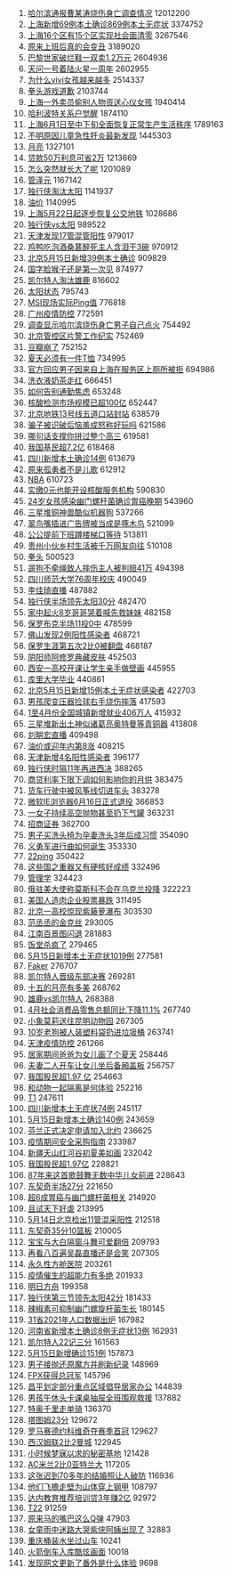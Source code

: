 1. [哈尔滨通报曹某涛烧伤身亡调查情况](https://s.weibo.com//weibo?q=%23%E5%93%88%E5%B0%94%E6%BB%A8%E9%80%9A%E6%8A%A5%E6%9B%B9%E6%9F%90%E6%B6%9B%E7%83%A7%E4%BC%A4%E8%BA%AB%E4%BA%A1%E8%B0%83%E6%9F%A5%E6%83%85%E5%86%B5%23&Refer=top) 12012200
2. [上海新增69例本土确诊869例本土无症状](https://s.weibo.com//weibo?q=%23%E4%B8%8A%E6%B5%B7%E6%96%B0%E5%A2%9E69%E4%BE%8B%E6%9C%AC%E5%9C%9F%E7%A1%AE%E8%AF%8A869%E4%BE%8B%E6%9C%AC%E5%9C%9F%E6%97%A0%E7%97%87%E7%8A%B6%23&Refer=top) 3374752
3. [上海16个区有15个区实现社会面清零](https://s.weibo.com//weibo?q=%23%E4%B8%8A%E6%B5%B716%E4%B8%AA%E5%8C%BA%E6%9C%8915%E4%B8%AA%E5%8C%BA%E5%AE%9E%E7%8E%B0%E7%A4%BE%E4%BC%9A%E9%9D%A2%E6%B8%85%E9%9B%B6%23&Refer=top) 3267546
4. [原来上班后真的会变丑](https://s.weibo.com//weibo?q=%23%E5%8E%9F%E6%9D%A5%E4%B8%8A%E7%8F%AD%E5%90%8E%E7%9C%9F%E7%9A%84%E4%BC%9A%E5%8F%98%E4%B8%91%23&Refer=top) 3189020
5. [巴黎世家破烂鞋一双卖1.2万元](https://s.weibo.com//weibo?q=%23%E5%B7%B4%E9%BB%8E%E4%B8%96%E5%AE%B6%E7%A0%B4%E7%83%82%E9%9E%8B%E4%B8%80%E5%8F%8C%E5%8D%961.2%E4%B8%87%E5%85%83%23&Refer=top) 2604936
6. [天问一号着陆火星一周年](https://s.weibo.com//weibo?q=%23%E5%A4%A9%E9%97%AE%E4%B8%80%E5%8F%B7%E7%9D%80%E9%99%86%E7%81%AB%E6%98%9F%E4%B8%80%E5%91%A8%E5%B9%B4%23&Refer=top) 2602955
7. [为什么vivi女孩越来越多](https://s.weibo.com//weibo?q=%23%E4%B8%BA%E4%BB%80%E4%B9%88vivi%E5%A5%B3%E5%AD%A9%E8%B6%8A%E6%9D%A5%E8%B6%8A%E5%A4%9A%23&Refer=top) 2514337
8. [拳头游戏道歉](https://s.weibo.com//weibo?q=%23%E6%8B%B3%E5%A4%B4%E6%B8%B8%E6%88%8F%E9%81%93%E6%AD%89%23&Refer=top) 2103744
9. [上海一外卖员偷别人物资送心仪女孩](https://s.weibo.com//weibo?q=%23%E4%B8%8A%E6%B5%B7%E4%B8%80%E5%A4%96%E5%8D%96%E5%91%98%E5%81%B7%E5%88%AB%E4%BA%BA%E7%89%A9%E8%B5%84%E9%80%81%E5%BF%83%E4%BB%AA%E5%A5%B3%E5%AD%A9%23&Refer=top) 1940414
10. [哈利波特关系户觉醒](https://s.weibo.com//weibo?q=%E5%93%88%E5%88%A9%E6%B3%A2%E7%89%B9%E5%85%B3%E7%B3%BB%E6%88%B7%E8%A7%89%E9%86%92&Refer=top) 1874110
11. [上海6月1日至中下旬全面恢复正常生产生活秩序](https://s.weibo.com//weibo?q=%23%E4%B8%8A%E6%B5%B76%E6%9C%881%E6%97%A5%E8%87%B3%E4%B8%AD%E4%B8%8B%E6%97%AC%E5%85%A8%E9%9D%A2%E6%81%A2%E5%A4%8D%E6%AD%A3%E5%B8%B8%E7%94%9F%E4%BA%A7%E7%94%9F%E6%B4%BB%E7%A7%A9%E5%BA%8F%23&Refer=top) 1789163
12. [不明原因儿童急性肝炎最新发现](https://s.weibo.com//weibo?q=%23%E4%B8%8D%E6%98%8E%E5%8E%9F%E5%9B%A0%E5%84%BF%E7%AB%A5%E6%80%A5%E6%80%A7%E8%82%9D%E7%82%8E%E6%9C%80%E6%96%B0%E5%8F%91%E7%8E%B0%23&Refer=top) 1445303
13. [月亮](https://s.weibo.com//weibo?q=%E6%9C%88%E4%BA%AE&Refer=top) 1327101
14. [贷款50万利息可省2万](https://s.weibo.com//weibo?q=%23%E8%B4%B7%E6%AC%BE50%E4%B8%87%E5%88%A9%E6%81%AF%E5%8F%AF%E7%9C%812%E4%B8%87%23&Refer=top) 1213669
15. [怎么突然就长大了呢](https://s.weibo.com//weibo?q=%23%E6%80%8E%E4%B9%88%E7%AA%81%E7%84%B6%E5%B0%B1%E9%95%BF%E5%A4%A7%E4%BA%86%E5%91%A2%23&Refer=top) 1201089
16. [管泽元](https://s.weibo.com//weibo?q=%E7%AE%A1%E6%B3%BD%E5%85%83&Refer=top) 1167142
17. [独行侠淘汰太阳](https://s.weibo.com//weibo?q=%23%E7%8B%AC%E8%A1%8C%E4%BE%A0%E6%B7%98%E6%B1%B0%E5%A4%AA%E9%98%B3%23&Refer=top) 1141937
18. [油价](https://s.weibo.com//weibo?q=%E6%B2%B9%E4%BB%B7&Refer=top) 1140995
19. [上海5月22日起逐步恢复公交地铁](https://s.weibo.com//weibo?q=%23%E4%B8%8A%E6%B5%B75%E6%9C%8822%E6%97%A5%E8%B5%B7%E9%80%90%E6%AD%A5%E6%81%A2%E5%A4%8D%E5%85%AC%E4%BA%A4%E5%9C%B0%E9%93%81%23&Refer=top) 1028686
20. [独行侠vs太阳](https://s.weibo.com//weibo?q=%23%E7%8B%AC%E8%A1%8C%E4%BE%A0vs%E5%A4%AA%E9%98%B3%23&Refer=top) 989522
21. [天津发现17管混管阳性](https://s.weibo.com//weibo?q=%23%E5%A4%A9%E6%B4%A5%E5%8F%91%E7%8E%B017%E7%AE%A1%E6%B7%B7%E7%AE%A1%E9%98%B3%E6%80%A7%23&Refer=top) 979017
22. [鸡鸭吃泡酒桑葚醉死主人含泪干3碗](https://s.weibo.com//weibo?q=%23%E9%B8%A1%E9%B8%AD%E5%90%83%E6%B3%A1%E9%85%92%E6%A1%91%E8%91%9A%E9%86%89%E6%AD%BB%E4%B8%BB%E4%BA%BA%E5%90%AB%E6%B3%AA%E5%B9%B23%E7%A2%97%23&Refer=top) 970912
23. [北京5月15日新增39例本土确诊](https://s.weibo.com//weibo?q=%23%E5%8C%97%E4%BA%AC5%E6%9C%8815%E6%97%A5%E6%96%B0%E5%A2%9E39%E4%BE%8B%E6%9C%AC%E5%9C%9F%E7%A1%AE%E8%AF%8A%23&Refer=top) 909829
24. [国字脸猴子还是第一次见](https://s.weibo.com//weibo?q=%23%E5%9B%BD%E5%AD%97%E8%84%B8%E7%8C%B4%E5%AD%90%E8%BF%98%E6%98%AF%E7%AC%AC%E4%B8%80%E6%AC%A1%E8%A7%81%23&Refer=top) 874977
25. [凯尔特人淘汰雄鹿](https://s.weibo.com//weibo?q=%23%E5%87%AF%E5%B0%94%E7%89%B9%E4%BA%BA%E6%B7%98%E6%B1%B0%E9%9B%84%E9%B9%BF%23&Refer=top) 816602
26. [太阳状态](https://s.weibo.com//weibo?q=%23%E5%A4%AA%E9%98%B3%E7%8A%B6%E6%80%81%23&Refer=top) 795743
27. [MSI现场实际Ping值](https://s.weibo.com//weibo?q=%23MSI%E7%8E%B0%E5%9C%BA%E5%AE%9E%E9%99%85Ping%E5%80%BC%23&Refer=top) 776818
28. [广州疫情防控](https://s.weibo.com//weibo?q=%E5%B9%BF%E5%B7%9E%E7%96%AB%E6%83%85%E9%98%B2%E6%8E%A7&Refer=top) 772591
29. [调查显示哈尔滨烧伤身亡男子自己点火](https://s.weibo.com//weibo?q=%23%E8%B0%83%E6%9F%A5%E6%98%BE%E7%A4%BA%E5%93%88%E5%B0%94%E6%BB%A8%E7%83%A7%E4%BC%A4%E8%BA%AB%E4%BA%A1%E7%94%B7%E5%AD%90%E8%87%AA%E5%B7%B1%E7%82%B9%E7%81%AB%23&Refer=top) 754492
30. [北京管控区片警工作纪实](https://s.weibo.com//weibo?q=%23%E5%8C%97%E4%BA%AC%E7%AE%A1%E6%8E%A7%E5%8C%BA%E7%89%87%E8%AD%A6%E5%B7%A5%E4%BD%9C%E7%BA%AA%E5%AE%9E%23&Refer=top) 752469
31. [豆瓣崩了](https://s.weibo.com//weibo?q=%23%E8%B1%86%E7%93%A3%E5%B4%A9%E4%BA%86%23&Refer=top) 752152
32. [夏天必须有一件T恤](https://s.weibo.com//weibo?q=%23%E5%A4%8F%E5%A4%A9%E5%BF%85%E9%A1%BB%E6%9C%89%E4%B8%80%E4%BB%B6T%E6%81%A4%23&Refer=top) 734995
33. [官方回应男子因来自上海在服务区上厕所被拒](https://s.weibo.com//weibo?q=%23%E5%AE%98%E6%96%B9%E5%9B%9E%E5%BA%94%E7%94%B7%E5%AD%90%E5%9B%A0%E6%9D%A5%E8%87%AA%E4%B8%8A%E6%B5%B7%E5%9C%A8%E6%9C%8D%E5%8A%A1%E5%8C%BA%E4%B8%8A%E5%8E%95%E6%89%80%E8%A2%AB%E6%8B%92%23&Refer=top) 694986
34. [洗衣液奶茶走红](https://s.weibo.com//weibo?q=%23%E6%B4%97%E8%A1%A3%E6%B6%B2%E5%A5%B6%E8%8C%B6%E8%B5%B0%E7%BA%A2%23&Refer=top) 666451
35. [如何告别通勤焦虑](https://s.weibo.com//weibo?q=%23%E5%A6%82%E4%BD%95%E5%91%8A%E5%88%AB%E9%80%9A%E5%8B%A4%E7%84%A6%E8%99%91%23&Refer=top) 653248
36. [核酸检测市场规模已超100亿](https://s.weibo.com//weibo?q=%23%E6%A0%B8%E9%85%B8%E6%A3%80%E6%B5%8B%E5%B8%82%E5%9C%BA%E8%A7%84%E6%A8%A1%E5%B7%B2%E8%B6%85100%E4%BA%BF%23&Refer=top) 652447
37. [北京地铁13号线五道口站封站](https://s.weibo.com//weibo?q=%23%E5%8C%97%E4%BA%AC%E5%9C%B0%E9%93%8113%E5%8F%B7%E7%BA%BF%E4%BA%94%E9%81%93%E5%8F%A3%E7%AB%99%E5%B0%81%E7%AB%99%23&Refer=top) 638579
38. [骗子被识破后恼羞成怒称好玩吗](https://s.weibo.com//weibo?q=%23%E9%AA%97%E5%AD%90%E8%A2%AB%E8%AF%86%E7%A0%B4%E5%90%8E%E6%81%BC%E7%BE%9E%E6%88%90%E6%80%92%E7%A7%B0%E5%A5%BD%E7%8E%A9%E5%90%97%23&Refer=top) 621586
39. [哪句话支撑你拼过整个高三](https://s.weibo.com//weibo?q=%23%E5%93%AA%E5%8F%A5%E8%AF%9D%E6%94%AF%E6%92%91%E4%BD%A0%E6%8B%BC%E8%BF%87%E6%95%B4%E4%B8%AA%E9%AB%98%E4%B8%89%23&Refer=top) 619581
40. [我国基民超7.2亿](https://s.weibo.com//weibo?q=%23%E6%88%91%E5%9B%BD%E5%9F%BA%E6%B0%91%E8%B6%857.2%E4%BA%BF%23&Refer=top) 618468
41. [四川新增本土确诊14例](https://s.weibo.com//weibo?q=%23%E5%9B%9B%E5%B7%9D%E6%96%B0%E5%A2%9E%E6%9C%AC%E5%9C%9F%E7%A1%AE%E8%AF%8A14%E4%BE%8B%23&Refer=top) 613679
42. [原来孤勇者不是儿歌](https://s.weibo.com//weibo?q=%23%E5%8E%9F%E6%9D%A5%E5%AD%A4%E5%8B%87%E8%80%85%E4%B8%8D%E6%98%AF%E5%84%BF%E6%AD%8C%23&Refer=top) 612912
43. [NBA](https://s.weibo.com//weibo?q=NBA&Refer=top) 610723
44. [实缴0元也能开设核酸服务机构](https://s.weibo.com//weibo?q=%23%E5%AE%9E%E7%BC%B40%E5%85%83%E4%B9%9F%E8%83%BD%E5%BC%80%E8%AE%BE%E6%A0%B8%E9%85%B8%E6%9C%8D%E5%8A%A1%E6%9C%BA%E6%9E%84%23&Refer=top) 590830
45. [24岁女孩感染幽门螺杆菌确诊胃癌晚期](https://s.weibo.com//weibo?q=%2324%E5%B2%81%E5%A5%B3%E5%AD%A9%E6%84%9F%E6%9F%93%E5%B9%BD%E9%97%A8%E8%9E%BA%E6%9D%86%E8%8F%8C%E7%A1%AE%E8%AF%8A%E8%83%83%E7%99%8C%E6%99%9A%E6%9C%9F%23&Refer=top) 543960
46. [三星堆铜神兽酷似机器狗](https://s.weibo.com//weibo?q=%23%E4%B8%89%E6%98%9F%E5%A0%86%E9%93%9C%E7%A5%9E%E5%85%BD%E9%85%B7%E4%BC%BC%E6%9C%BA%E5%99%A8%E7%8B%97%23&Refer=top) 537266
47. [翠鸟嘴插进广告牌被当成是啄木鸟](https://s.weibo.com//weibo?q=%23%E7%BF%A0%E9%B8%9F%E5%98%B4%E6%8F%92%E8%BF%9B%E5%B9%BF%E5%91%8A%E7%89%8C%E8%A2%AB%E5%BD%93%E6%88%90%E6%98%AF%E5%95%84%E6%9C%A8%E9%B8%9F%23&Refer=top) 521099
48. [公公提前下班蹲楼梯口等待](https://s.weibo.com//weibo?q=%23%E5%85%AC%E5%85%AC%E6%8F%90%E5%89%8D%E4%B8%8B%E7%8F%AD%E8%B9%B2%E6%A5%BC%E6%A2%AF%E5%8F%A3%E7%AD%89%E5%BE%85%23&Refer=top) 513811
49. [贵州小伙乡村生活被千万网友向往](https://s.weibo.com//weibo?q=%23%E8%B4%B5%E5%B7%9E%E5%B0%8F%E4%BC%99%E4%B9%A1%E6%9D%91%E7%94%9F%E6%B4%BB%E8%A2%AB%E5%8D%83%E4%B8%87%E7%BD%91%E5%8F%8B%E5%90%91%E5%BE%80%23&Refer=top) 510108
50. [拳头](https://s.weibo.com//weibo?q=%E6%8B%B3%E5%A4%B4&Refer=top) 500523
51. [遛狗不牵绳致人摔伤主人被判赔41万](https://s.weibo.com//weibo?q=%23%E9%81%9B%E7%8B%97%E4%B8%8D%E7%89%B5%E7%BB%B3%E8%87%B4%E4%BA%BA%E6%91%94%E4%BC%A4%E4%B8%BB%E4%BA%BA%E8%A2%AB%E5%88%A4%E8%B5%9441%E4%B8%87%23&Refer=top) 494398
52. [四川师范大学76周年校庆](https://s.weibo.com//weibo?q=%23%E5%9B%9B%E5%B7%9D%E5%B8%88%E8%8C%83%E5%A4%A7%E5%AD%A676%E5%91%A8%E5%B9%B4%E6%A0%A1%E5%BA%86%23&Refer=top) 490049
53. [李佳琦直播](https://s.weibo.com//weibo?q=%23%E6%9D%8E%E4%BD%B3%E7%90%A6%E7%9B%B4%E6%92%AD%23&Refer=top) 487882
54. [独行侠半场领先太阳30分](https://s.weibo.com//weibo?q=%23%E7%8B%AC%E8%A1%8C%E4%BE%A0%E5%8D%8A%E5%9C%BA%E9%A2%86%E5%85%88%E5%A4%AA%E9%98%B330%E5%88%86%23&Refer=top) 482470
55. [家中起火8岁哥哥哭着喊先救妹妹](https://s.weibo.com//weibo?q=%23%E5%AE%B6%E4%B8%AD%E8%B5%B7%E7%81%AB8%E5%B2%81%E5%93%A5%E5%93%A5%E5%93%AD%E7%9D%80%E5%96%8A%E5%85%88%E6%95%91%E5%A6%B9%E5%A6%B9%23&Refer=top) 482158
56. [保罗布克半场11投0中](https://s.weibo.com//weibo?q=%23%E4%BF%9D%E7%BD%97%E5%B8%83%E5%85%8B%E5%8D%8A%E5%9C%BA11%E6%8A%950%E4%B8%AD%23&Refer=top) 478599
57. [佛山发现2例阳性感染者](https://s.weibo.com//weibo?q=%23%E4%BD%9B%E5%B1%B1%E5%8F%91%E7%8E%B02%E4%BE%8B%E9%98%B3%E6%80%A7%E6%84%9F%E6%9F%93%E8%80%85%23&Refer=top) 468721
58. [保罗生涯第五次2比0被翻盘](https://s.weibo.com//weibo?q=%23%E4%BF%9D%E7%BD%97%E7%94%9F%E6%B6%AF%E7%AC%AC%E4%BA%94%E6%AC%A12%E6%AF%940%E8%A2%AB%E7%BF%BB%E7%9B%98%23&Refer=top) 468187
59. [阴阳师阿修罗典藏皮肤](https://s.weibo.com//weibo?q=%23%E9%98%B4%E9%98%B3%E5%B8%88%E9%98%BF%E4%BF%AE%E7%BD%97%E5%85%B8%E8%97%8F%E7%9A%AE%E8%82%A4%23&Refer=top) 452503
60. [西安一高校开课让学生亲手做壁画](https://s.weibo.com//weibo?q=%23%E8%A5%BF%E5%AE%89%E4%B8%80%E9%AB%98%E6%A0%A1%E5%BC%80%E8%AF%BE%E8%AE%A9%E5%AD%A6%E7%94%9F%E4%BA%B2%E6%89%8B%E5%81%9A%E5%A3%81%E7%94%BB%23&Refer=top) 445955
61. [库里大学毕业](https://s.weibo.com//weibo?q=%23%E5%BA%93%E9%87%8C%E5%A4%A7%E5%AD%A6%E6%AF%95%E4%B8%9A%23&Refer=top) 440861
62. [北京5月15日新增15例本土无症状感染者](https://s.weibo.com//weibo?q=%23%E5%8C%97%E4%BA%AC5%E6%9C%8815%E6%97%A5%E6%96%B0%E5%A2%9E15%E4%BE%8B%E6%9C%AC%E5%9C%9F%E6%97%A0%E7%97%87%E7%8A%B6%E6%84%9F%E6%9F%93%E8%80%85%23&Refer=top) 422703
63. [男孩爬变压器捡球右手烧伤摔落](https://s.weibo.com//weibo?q=%23%E7%94%B7%E5%AD%A9%E7%88%AC%E5%8F%98%E5%8E%8B%E5%99%A8%E6%8D%A1%E7%90%83%E5%8F%B3%E6%89%8B%E7%83%A7%E4%BC%A4%E6%91%94%E8%90%BD%23&Refer=top) 417593
64. [1至4月份全国城镇新增就业406万人](https://s.weibo.com//weibo?q=%231%E8%87%B34%E6%9C%88%E4%BB%BD%E5%85%A8%E5%9B%BD%E5%9F%8E%E9%95%87%E6%96%B0%E5%A2%9E%E5%B0%B1%E4%B8%9A406%E4%B8%87%E4%BA%BA%23&Refer=top) 415932
65. [三星堆新出土神似诸葛亮奥特曼等青铜器](https://s.weibo.com//weibo?q=%23%E4%B8%89%E6%98%9F%E5%A0%86%E6%96%B0%E5%87%BA%E5%9C%9F%E7%A5%9E%E4%BC%BC%E8%AF%B8%E8%91%9B%E4%BA%AE%E5%A5%A5%E7%89%B9%E6%9B%BC%E7%AD%89%E9%9D%92%E9%93%9C%E5%99%A8%23&Refer=top) 413808
66. [刘畊宏直播](https://s.weibo.com//weibo?q=%23%E5%88%98%E7%95%8A%E5%AE%8F%E7%9B%B4%E6%92%AD%23&Refer=top) 409498
67. [油价或迎年内第8涨](https://s.weibo.com//weibo?q=%23%E6%B2%B9%E4%BB%B7%E6%88%96%E8%BF%8E%E5%B9%B4%E5%86%85%E7%AC%AC8%E6%B6%A8%23&Refer=top) 408215
68. [天津新增4名阳性感染者](https://s.weibo.com//weibo?q=%23%E5%A4%A9%E6%B4%A5%E6%96%B0%E5%A2%9E4%E5%90%8D%E9%98%B3%E6%80%A7%E6%84%9F%E6%9F%93%E8%80%85%23&Refer=top) 396177
69. [独行侠时隔11年再进西决](https://s.weibo.com//weibo?q=%23%E7%8B%AC%E8%A1%8C%E4%BE%A0%E6%97%B6%E9%9A%9411%E5%B9%B4%E5%86%8D%E8%BF%9B%E8%A5%BF%E5%86%B3%23&Refer=top) 388265
70. [商贷利率下限下调如何影响你的月供](https://s.weibo.com//weibo?q=%23%E5%95%86%E8%B4%B7%E5%88%A9%E7%8E%87%E4%B8%8B%E9%99%90%E4%B8%8B%E8%B0%83%E5%A6%82%E4%BD%95%E5%BD%B1%E5%93%8D%E4%BD%A0%E7%9A%84%E6%9C%88%E4%BE%9B%23&Refer=top) 383475
71. [货车行驶中被风筝线切进车头](https://s.weibo.com//weibo?q=%23%E8%B4%A7%E8%BD%A6%E8%A1%8C%E9%A9%B6%E4%B8%AD%E8%A2%AB%E9%A3%8E%E7%AD%9D%E7%BA%BF%E5%88%87%E8%BF%9B%E8%BD%A6%E5%A4%B4%23&Refer=top) 383278
72. [微软IE浏览器6月16日正式退役](https://s.weibo.com//weibo?q=%23%E5%BE%AE%E8%BD%AFIE%E6%B5%8F%E8%A7%88%E5%99%A86%E6%9C%8816%E6%97%A5%E6%AD%A3%E5%BC%8F%E9%80%80%E5%BD%B9%23&Refer=top) 366853
73. [一女子持续高空抛物甚至扔下气罐](https://s.weibo.com//weibo?q=%23%E4%B8%80%E5%A5%B3%E5%AD%90%E6%8C%81%E7%BB%AD%E9%AB%98%E7%A9%BA%E6%8A%9B%E7%89%A9%E7%94%9A%E8%87%B3%E6%89%94%E4%B8%8B%E6%B0%94%E7%BD%90%23&Refer=top) 363231
74. [招商证券](https://s.weibo.com//weibo?q=%E6%8B%9B%E5%95%86%E8%AF%81%E5%88%B8&Refer=top) 362700
75. [男子买洗头椅为孕妻洗头3年后成习惯](https://s.weibo.com//weibo?q=%23%E7%94%B7%E5%AD%90%E4%B9%B0%E6%B4%97%E5%A4%B4%E6%A4%85%E4%B8%BA%E5%AD%95%E5%A6%BB%E6%B4%97%E5%A4%B43%E5%B9%B4%E5%90%8E%E6%88%90%E4%B9%A0%E6%83%AF%23&Refer=top) 354090
76. [义勇军进行曲如何诞生](https://s.weibo.com//weibo?q=%23%E4%B9%89%E5%8B%87%E5%86%9B%E8%BF%9B%E8%A1%8C%E6%9B%B2%E5%A6%82%E4%BD%95%E8%AF%9E%E7%94%9F%23&Refer=top) 353330
77. [22ping](https://s.weibo.com//weibo?q=22ping&Refer=top) 350422
78. [这些国之重器又有硬核好成绩](https://s.weibo.com//weibo?q=%23%E8%BF%99%E4%BA%9B%E5%9B%BD%E4%B9%8B%E9%87%8D%E5%99%A8%E5%8F%88%E6%9C%89%E7%A1%AC%E6%A0%B8%E5%A5%BD%E6%88%90%E7%BB%A9%23&Refer=top) 332496
79. [管理学](https://s.weibo.com//weibo?q=%E7%AE%A1%E7%90%86%E5%AD%A6&Refer=top) 324423
80. [俄驻美大使称莫斯科不会在乌克兰投降](https://s.weibo.com//weibo?q=%23%E4%BF%84%E9%A9%BB%E7%BE%8E%E5%A4%A7%E4%BD%BF%E7%A7%B0%E8%8E%AB%E6%96%AF%E7%A7%91%E4%B8%8D%E4%BC%9A%E5%9C%A8%E4%B9%8C%E5%85%8B%E5%85%B0%E6%8A%95%E9%99%8D%23&Refer=top) 322223
81. [美国人造肉企业股票暴跌](https://s.weibo.com//weibo?q=%23%E7%BE%8E%E5%9B%BD%E4%BA%BA%E9%80%A0%E8%82%89%E4%BC%81%E4%B8%9A%E8%82%A1%E7%A5%A8%E6%9A%B4%E8%B7%8C%23&Refer=top) 311495
82. [北京一高校惊现紫藤萝瀑布](https://s.weibo.com//weibo?q=%23%E5%8C%97%E4%BA%AC%E4%B8%80%E9%AB%98%E6%A0%A1%E6%83%8A%E7%8E%B0%E7%B4%AB%E8%97%A4%E8%90%9D%E7%80%91%E5%B8%83%23&Refer=top) 303530
83. [范丞丞的金克丝](https://s.weibo.com//weibo?q=%23%E8%8C%83%E4%B8%9E%E4%B8%9E%E7%9A%84%E9%87%91%E5%85%8B%E4%B8%9D%23&Refer=top) 293005
84. [江南百景图闪退](https://s.weibo.com//weibo?q=%23%E6%B1%9F%E5%8D%97%E7%99%BE%E6%99%AF%E5%9B%BE%E9%97%AA%E9%80%80%23&Refer=top) 281883
85. [饭堂杀疯了](https://s.weibo.com//weibo?q=%23%E9%A5%AD%E5%A0%82%E6%9D%80%E7%96%AF%E4%BA%86%23&Refer=top) 279465
86. [5月15日新增本土无症状1019例](https://s.weibo.com//weibo?q=%235%E6%9C%8815%E6%97%A5%E6%96%B0%E5%A2%9E%E6%9C%AC%E5%9C%9F%E6%97%A0%E7%97%87%E7%8A%B61019%E4%BE%8B%23&Refer=top) 277581
87. [Faker](https://s.weibo.com//weibo?q=Faker&Refer=top) 276707
88. [凯尔特人晋级东部决赛](https://s.weibo.com//weibo?q=%23%E5%87%AF%E5%B0%94%E7%89%B9%E4%BA%BA%E6%99%8B%E7%BA%A7%E4%B8%9C%E9%83%A8%E5%86%B3%E8%B5%9B%23&Refer=top) 269281
89. [十五的月亮有多美](https://s.weibo.com//weibo?q=%23%E5%8D%81%E4%BA%94%E7%9A%84%E6%9C%88%E4%BA%AE%E6%9C%89%E5%A4%9A%E7%BE%8E%23&Refer=top) 268762
90. [雄鹿vs凯尔特人](https://s.weibo.com//weibo?q=%23%E9%9B%84%E9%B9%BFvs%E5%87%AF%E5%B0%94%E7%89%B9%E4%BA%BA%23&Refer=top) 268388
91. [4月社会消费品零售总额同比下降11.1%](https://s.weibo.com//weibo?q=%234%E6%9C%88%E7%A4%BE%E4%BC%9A%E6%B6%88%E8%B4%B9%E5%93%81%E9%9B%B6%E5%94%AE%E6%80%BB%E9%A2%9D%E5%90%8C%E6%AF%94%E4%B8%8B%E9%99%8D11.1%25%23&Refer=top) 267740
92. [小象莫莉送往昆明动物园](https://s.weibo.com//weibo?q=%23%E5%B0%8F%E8%B1%A1%E8%8E%AB%E8%8E%89%E9%80%81%E5%BE%80%E6%98%86%E6%98%8E%E5%8A%A8%E7%89%A9%E5%9B%AD%23&Refer=top) 267305
93. [10岁老狗被人装塑料袋扔进垃圾桶](https://s.weibo.com//weibo?q=%2310%E5%B2%81%E8%80%81%E7%8B%97%E8%A2%AB%E4%BA%BA%E8%A3%85%E5%A1%91%E6%96%99%E8%A2%8B%E6%89%94%E8%BF%9B%E5%9E%83%E5%9C%BE%E6%A1%B6%23&Refer=top) 263741
94. [天津疫情防控](https://s.weibo.com//weibo?q=%23%E5%A4%A9%E6%B4%A5%E7%96%AB%E6%83%85%E9%98%B2%E6%8E%A7%23&Refer=top) 261266
95. [居家期间爸爸为女儿画了个夏天](https://s.weibo.com//weibo?q=%23%E5%B1%85%E5%AE%B6%E6%9C%9F%E9%97%B4%E7%88%B8%E7%88%B8%E4%B8%BA%E5%A5%B3%E5%84%BF%E7%94%BB%E4%BA%86%E4%B8%AA%E5%A4%8F%E5%A4%A9%23&Refer=top) 258446
96. [夫妻二人开车让女儿坐后备厢盖板](https://s.weibo.com//weibo?q=%23%E5%A4%AB%E5%A6%BB%E4%BA%8C%E4%BA%BA%E5%BC%80%E8%BD%A6%E8%AE%A9%E5%A5%B3%E5%84%BF%E5%9D%90%E5%90%8E%E5%A4%87%E5%8E%A2%E7%9B%96%E6%9D%BF%23&Refer=top) 256757
97. [我国股民超1.97 亿](https://s.weibo.com//weibo?q=%E6%88%91%E5%9B%BD%E8%82%A1%E6%B0%91%E8%B6%851.97%20%E4%BA%BF&Refer=top) 254663
98. [和动物一起隔离是何体验](https://s.weibo.com//weibo?q=%23%E5%92%8C%E5%8A%A8%E7%89%A9%E4%B8%80%E8%B5%B7%E9%9A%94%E7%A6%BB%E6%98%AF%E4%BD%95%E4%BD%93%E9%AA%8C%23&Refer=top) 252216
99. [T1](https://s.weibo.com//weibo?q=T1&Refer=top) 247611
100. [四川新增本土无症状74例](https://s.weibo.com//weibo?q=%23%E5%9B%9B%E5%B7%9D%E6%96%B0%E5%A2%9E%E6%9C%AC%E5%9C%9F%E6%97%A0%E7%97%87%E7%8A%B674%E4%BE%8B%23&Refer=top) 245117
101. [5月15日新增本土确诊140例](https://s.weibo.com//weibo?q=%235%E6%9C%8815%E6%97%A5%E6%96%B0%E5%A2%9E%E6%9C%AC%E5%9C%9F%E7%A1%AE%E8%AF%8A140%E4%BE%8B%23&Refer=top) 243659
102. [芬兰正式决定申请加入北约](https://s.weibo.com//weibo?q=%23%E8%8A%AC%E5%85%B0%E6%AD%A3%E5%BC%8F%E5%86%B3%E5%AE%9A%E7%94%B3%E8%AF%B7%E5%8A%A0%E5%85%A5%E5%8C%97%E7%BA%A6%23&Refer=top) 236625
103. [疫情期间安全采购指南](https://s.weibo.com//weibo?q=%23%E7%96%AB%E6%83%85%E6%9C%9F%E9%97%B4%E5%AE%89%E5%85%A8%E9%87%87%E8%B4%AD%E6%8C%87%E5%8D%97%23&Refer=top) 233987
104. [新疆天山红河谷初夏美如画](https://s.weibo.com//weibo?q=%23%E6%96%B0%E7%96%86%E5%A4%A9%E5%B1%B1%E7%BA%A2%E6%B2%B3%E8%B0%B7%E5%88%9D%E5%A4%8F%E7%BE%8E%E5%A6%82%E7%94%BB%23&Refer=top) 232042
105. [我国股民超1.97亿](https://s.weibo.com//weibo?q=%E6%88%91%E5%9B%BD%E8%82%A1%E6%B0%91%E8%B6%851.97%E4%BA%BF&Refer=top) 228821
106. [87年来这首歌鼓舞无数中华儿女前进](https://s.weibo.com//weibo?q=%2387%E5%B9%B4%E6%9D%A5%E8%BF%99%E9%A6%96%E6%AD%8C%E9%BC%93%E8%88%9E%E6%97%A0%E6%95%B0%E4%B8%AD%E5%8D%8E%E5%84%BF%E5%A5%B3%E5%89%8D%E8%BF%9B%23&Refer=top) 228643
107. [东契奇半场27分](https://s.weibo.com//weibo?q=%23%E4%B8%9C%E5%A5%91%E5%A5%87%E5%8D%8A%E5%9C%BA27%E5%88%86%23&Refer=top) 221650
108. [超6成胃癌与幽门螺杆菌相关](https://s.weibo.com//weibo?q=%23%E8%B6%856%E6%88%90%E8%83%83%E7%99%8C%E4%B8%8E%E5%B9%BD%E9%97%A8%E8%9E%BA%E6%9D%86%E8%8F%8C%E7%9B%B8%E5%85%B3%23&Refer=top) 214920
109. [且试天下好虐](https://s.weibo.com//weibo?q=%23%E4%B8%94%E8%AF%95%E5%A4%A9%E4%B8%8B%E5%A5%BD%E8%99%90%23&Refer=top) 213995
110. [5月14日北京检出11管混采阳性](https://s.weibo.com//weibo?q=%235%E6%9C%8814%E6%97%A5%E5%8C%97%E4%BA%AC%E6%A3%80%E5%87%BA11%E7%AE%A1%E6%B7%B7%E9%87%87%E9%98%B3%E6%80%A7%23&Refer=top) 212518
111. [东契奇35分10篮板](https://s.weibo.com//weibo?q=%23%E4%B8%9C%E5%A5%91%E5%A5%8735%E5%88%8610%E7%AF%AE%E6%9D%BF%23&Refer=top) 210005
112. [宝宝与大白隔窗斗舞可爱翻倍](https://s.weibo.com//weibo?q=%23%E5%AE%9D%E5%AE%9D%E4%B8%8E%E5%A4%A7%E7%99%BD%E9%9A%94%E7%AA%97%E6%96%97%E8%88%9E%E5%8F%AF%E7%88%B1%E7%BF%BB%E5%80%8D%23&Refer=top) 209793
113. [再看八百遍吴磊直播还是会笑](https://s.weibo.com//weibo?q=%23%E5%86%8D%E7%9C%8B%E5%85%AB%E7%99%BE%E9%81%8D%E5%90%B4%E7%A3%8A%E7%9B%B4%E6%92%AD%E8%BF%98%E6%98%AF%E4%BC%9A%E7%AC%91%23&Refer=top) 207305
114. [永久性方舱医院](https://s.weibo.com//weibo?q=%23%E6%B0%B8%E4%B9%85%E6%80%A7%E6%96%B9%E8%88%B1%E5%8C%BB%E9%99%A2%23&Refer=top) 203261
115. [疫情催生的超能力有多绝](https://s.weibo.com//weibo?q=%23%E7%96%AB%E6%83%85%E5%82%AC%E7%94%9F%E7%9A%84%E8%B6%85%E8%83%BD%E5%8A%9B%E6%9C%89%E5%A4%9A%E7%BB%9D%23&Refer=top) 201933
116. [明日方舟](https://s.weibo.com//weibo?q=%23%E6%98%8E%E6%97%A5%E6%96%B9%E8%88%9F%23&Refer=top) 199358
117. [独行侠第三节领先太阳42分](https://s.weibo.com//weibo?q=%23%E7%8B%AC%E8%A1%8C%E4%BE%A0%E7%AC%AC%E4%B8%89%E8%8A%82%E9%A2%86%E5%85%88%E5%A4%AA%E9%98%B342%E5%88%86%23&Refer=top) 181433
118. [辣椒素可抑制幽门螺旋杆菌生长](https://s.weibo.com//weibo?q=%23%E8%BE%A3%E6%A4%92%E7%B4%A0%E5%8F%AF%E6%8A%91%E5%88%B6%E5%B9%BD%E9%97%A8%E8%9E%BA%E6%97%8B%E6%9D%86%E8%8F%8C%E7%94%9F%E9%95%BF%23&Refer=top) 180145
119. [31省2021年人口数据出炉](https://s.weibo.com//weibo?q=%2331%E7%9C%812021%E5%B9%B4%E4%BA%BA%E5%8F%A3%E6%95%B0%E6%8D%AE%E5%87%BA%E7%82%89%23&Refer=top) 167982
120. [河南省新增本土确诊8例无症状13例](https://s.weibo.com//weibo?q=%23%E6%B2%B3%E5%8D%97%E7%9C%81%E6%96%B0%E5%A2%9E%E6%9C%AC%E5%9C%9F%E7%A1%AE%E8%AF%8A8%E4%BE%8B%E6%97%A0%E7%97%87%E7%8A%B613%E4%BE%8B%23&Refer=top) 162931
121. [凯尔特人22记三分](https://s.weibo.com//weibo?q=%23%E5%87%AF%E5%B0%94%E7%89%B9%E4%BA%BA22%E8%AE%B0%E4%B8%89%E5%88%86%23&Refer=top) 161563
122. [5月15日新增确诊151例](https://s.weibo.com//weibo?q=%235%E6%9C%8815%E6%97%A5%E6%96%B0%E5%A2%9E%E7%A1%AE%E8%AF%8A151%E4%BE%8B%23&Refer=top) 157873
123. [男子接抛还原魔方并刷新纪录](https://s.weibo.com//weibo?q=%23%E7%94%B7%E5%AD%90%E6%8E%A5%E6%8A%9B%E8%BF%98%E5%8E%9F%E9%AD%94%E6%96%B9%E5%B9%B6%E5%88%B7%E6%96%B0%E7%BA%AA%E5%BD%95%23&Refer=top) 148969
124. [FPX获得总冠军](https://s.weibo.com//weibo?q=%23FPX%E8%8E%B7%E5%BE%97%E6%80%BB%E5%86%A0%E5%86%9B%23&Refer=top) 145796
125. [昌平划定部分重点区域倡导居家办公](https://s.weibo.com//weibo?q=%23%E6%98%8C%E5%B9%B3%E5%88%92%E5%AE%9A%E9%83%A8%E5%88%86%E9%87%8D%E7%82%B9%E5%8C%BA%E5%9F%9F%E5%80%A1%E5%AF%BC%E5%B1%85%E5%AE%B6%E5%8A%9E%E5%85%AC%23&Refer=top) 144839
126. [男孩午休头卡课桌抽屉全班围观救援](https://s.weibo.com//weibo?q=%23%E7%94%B7%E5%AD%A9%E5%8D%88%E4%BC%91%E5%A4%B4%E5%8D%A1%E8%AF%BE%E6%A1%8C%E6%8A%BD%E5%B1%89%E5%85%A8%E7%8F%AD%E5%9B%B4%E8%A7%82%E6%95%91%E6%8F%B4%23&Refer=top) 137882
127. [特奥千里走单骑](https://s.weibo.com//weibo?q=%23%E7%89%B9%E5%A5%A5%E5%8D%83%E9%87%8C%E8%B5%B0%E5%8D%95%E9%AA%91%23&Refer=top) 136370
128. [塔图姆23分](https://s.weibo.com//weibo?q=%23%E5%A1%94%E5%9B%BE%E5%A7%8623%E5%88%86%23&Refer=top) 129672
129. [罗马赛德约科维奇夺赛季首冠](https://s.weibo.com//weibo?q=%23%E7%BD%97%E9%A9%AC%E8%B5%9B%E5%BE%B7%E7%BA%A6%E7%A7%91%E7%BB%B4%E5%A5%87%E5%A4%BA%E8%B5%9B%E5%AD%A3%E9%A6%96%E5%86%A0%23&Refer=top) 129627
130. [西汉姆联2比2曼城](https://s.weibo.com//weibo?q=%23%E8%A5%BF%E6%B1%89%E5%A7%86%E8%81%942%E6%AF%942%E6%9B%BC%E5%9F%8E%23&Refer=top) 122945
131. [小时候梦寐以求的秘密基地](https://s.weibo.com//weibo?q=%23%E5%B0%8F%E6%97%B6%E5%80%99%E6%A2%A6%E5%AF%90%E4%BB%A5%E6%B1%82%E7%9A%84%E7%A7%98%E5%AF%86%E5%9F%BA%E5%9C%B0%23&Refer=top) 121428
132. [AC米兰2比0亚特兰大](https://s.weibo.com//weibo?q=%23AC%E7%B1%B3%E5%85%B02%E6%AF%940%E4%BA%9A%E7%89%B9%E5%85%B0%E5%A4%A7%23&Refer=top) 117205
133. [这张迟到70多年的结婚照让人破防](https://s.weibo.com//weibo?q=%23%E8%BF%99%E5%BC%A0%E8%BF%9F%E5%88%B070%E5%A4%9A%E5%B9%B4%E7%9A%84%E7%BB%93%E5%A9%9A%E7%85%A7%E8%AE%A9%E4%BA%BA%E7%A0%B4%E9%98%B2%23&Refer=top) 116936
134. [他们飞檐走壁为山体穿上钢甲](https://s.weibo.com//weibo?q=%23%E4%BB%96%E4%BB%AC%E9%A3%9E%E6%AA%90%E8%B5%B0%E5%A3%81%E4%B8%BA%E5%B1%B1%E4%BD%93%E7%A9%BF%E4%B8%8A%E9%92%A2%E7%94%B2%23&Refer=top) 108797
135. [达内教育推荐培训贷3年赚2亿](https://s.weibo.com//weibo?q=%23%E8%BE%BE%E5%86%85%E6%95%99%E8%82%B2%E6%8E%A8%E8%8D%90%E5%9F%B9%E8%AE%AD%E8%B4%B73%E5%B9%B4%E8%B5%9A2%E4%BA%BF%23&Refer=top) 92972
136. [T22](https://s.weibo.com//weibo?q=T22&Refer=top) 91259
137. [原来马的嘴巴这么Q弹](https://s.weibo.com//weibo?q=%23%E5%8E%9F%E6%9D%A5%E9%A9%AC%E7%9A%84%E5%98%B4%E5%B7%B4%E8%BF%99%E4%B9%88Q%E5%BC%B9%23&Refer=top) 47903
138. [女童雨中迷路大哭紫侠阿姨出现了](https://s.weibo.com//weibo?q=%23%E5%A5%B3%E7%AB%A5%E9%9B%A8%E4%B8%AD%E8%BF%B7%E8%B7%AF%E5%A4%A7%E5%93%AD%E7%B4%AB%E4%BE%A0%E9%98%BF%E5%A7%A8%E5%87%BA%E7%8E%B0%E4%BA%86%23&Refer=top) 32883
139. [重庆桶装水坐过山车](https://s.weibo.com//weibo?q=%23%E9%87%8D%E5%BA%86%E6%A1%B6%E8%A3%85%E6%B0%B4%E5%9D%90%E8%BF%87%E5%B1%B1%E8%BD%A6%23&Refer=top) 10241
140. [火箭倒车入库酷炫画面](https://s.weibo.com//weibo?q=%23%E7%81%AB%E7%AE%AD%E5%80%92%E8%BD%A6%E5%85%A5%E5%BA%93%E9%85%B7%E7%82%AB%E7%94%BB%E9%9D%A2%23&Refer=top) 10018
141. [发现网文更新了番外是什么体验](https://s.weibo.com//weibo?q=%23%E5%8F%91%E7%8E%B0%E7%BD%91%E6%96%87%E6%9B%B4%E6%96%B0%E4%BA%86%E7%95%AA%E5%A4%96%E6%98%AF%E4%BB%80%E4%B9%88%E4%BD%93%E9%AA%8C%23&Refer=top) 9698
